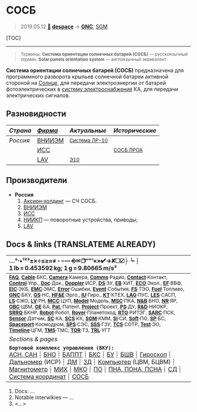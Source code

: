 # СОСБ
> 2019.05.12 **[🚀](../index/index.md) [despace](index.md)** → **[GNC](gnc.md)**, [SGM](sgm.md)

[TOC]

---

> <small>*Термины:* **Система ориентации солнечных батарей (СОСБ)** — русскоязычный термин. **Solar panels orientation system** — англоязычный эквивалент.</small>

**Система ориентации солнечных батарей (СОСБ)** предназначена для программного разворота крыльев солнечной батареи активной стороной на [Солнце](sun.md), для передачи электроэнергии от батарей фотоэлектрических в [систему электроснабжения](spos.md) КА, для передачи электрических сигналов.



## Разновидности
|*Страна*|*[Фирма](contact.md)*|*Актуальные*|*Исторические*|
|:--|:--|:--|:--|
|*Россия*| [ВНИИЭМ](zz_vniiem.md)  | <small>[Система ЛР-10](система_лр_10.md)</small>  |  |
|| [ИСС](zz_iss_r.md)  |  |<small>[СОСБ ЛРОА](сосб_лроа.md)</small>  |
|| [LAV](zz_lav.md)  | <small>[Э10](э10.md)</small>  |  |



## Производители
   - **Россия**
      1. [Аксион‑холдинг](zz_axion_h.md) — СЧ СОСБ.
      1. [ВНИИЭМ](zz_vniiem.md)
      1. [ИСС](zz_iss_r.md)
      1. [НИИКП](zz_niicom.md) — поворотные устройства, приводы;
      1. [LAV](zz_lav.md)



<p style="page-break-after:always"> </p>

## Docs & links (TRANSLATEME ALREADY)
|…°·•¹²³±×÷≤≥≈≠ ‑ −— ⎆✉ ❐“”’«»✔→✘☐☑├┕┆ 1 lb = 0.453592 kg; 1 g = 9.80665 m/s²|
|:--|
|<small>**[FAQ](faq.md)**, **[Cable](cable.md)**·БКС, **[Camera](cam.md)**·Камера, **[Comms](comms.md)**·Радио, **[Contact](contact.md)**·Контакт, **[Control](control.md)**·Упр., **[Doc](doc.md)**·Док., **[Doppler](doppler.md)**·ИСР, **[DS](ds.md)**·ЗУ, **[EB](eb.md)**·ХИТ, **[ECO](ecology.md)**·Экол., **[EF](ef.md)**·ВВФ, **[ElC](elc.md)**·ЭКБ, **[EMC](emc.md)**·ЭМС, **[Error](error.md)**·Ошибки, **[Event](event.md)**·События, **[FS](fs.md)**·ТЭО, **[Fuel](fuel.md)**·Топливо, **[GNC](gnc.md)**·БКУ, **[GS](scs.md)**·НС, **[HF&E](hfe.md)**·Эрго., **[IU](iu.md)**·Гиро., **[KT](kt.md)**·КТЕХ, **[LAG](lag.md)**·ПУC, **[LES](les.md)**·САСП, **[LS](ls.md)**·СЖО, **[LV](lv.md)**·РН, **[MCC](mcc.md)**·ЦУП, **[Model](model.md)**·Модель, **[MSC](sc.md)**·ПКА, **[N&B](nnb.md)**·БНО, **[NR](nr.md)**·ЯР, **[OBC](obc.md)**·ЦВМ, **[OE](oe.md)**·БА, **[Pat.](патент.md)**·Патент, **[Project](project.md)**·Проект, **[PS](ps.md)**·ДУ, **[R&D](rnd.md)**·НИОКР, **[SRRQ](srrq.md)**·БКНР, **[Robot](robotics.md)**·Робот, **[Rover](rover.md)**·Планетоход, **[RTG](rtg.md)**·РИТЭГ, **[SARC](sarc.md)**·ПСК, **[Sensor](sensor.md)**·Датчик, **[SC](sc.md)**·КА, **[SCS](scs.md)**·КК, **[SGM](sgm.md)**·КММ, **[SI](si.md)**·СИ, **[Soft](soft.md)**·ПО, **[SP](sp.md)**·БС, **[Spaceport](spaceport.md)**·Космодром, **[SPS](sps.md)**·СЭС, **[SSS](sss.md)**·ГЗУ, **[TCS](tcs.md)**·СОТР, **[Test](test.md)**·ЭО, **[Timeline](timeline.md)**·ЦГМ, **[TMS](tms.md)**·ТМС, **[TOR](tor.md)**·ТЗ, **[TRL](trl.md)**·УГТ</small>|
|*Sections & pages*|
|**`Бортовой комплекс управления (БКУ):`**<br> [АСН, САН](ans.md) ┊ [БНО](nnb.md) ┊ [БАППТ](acup.md) ┊ [БКС](cable.md) ┊ [БУ](sp.md) ┊ [БШВ](time.md) ┊ [Гироскоп](iu.md) ┊ [Дальномер](doppler.md) (ИСР) ┊ [ДМ](iu.md) ┊ [ЗД](sensor.md) ┊ [Компьютер](obc.md) (ЦВМ, БЦВМ) ┊ [Магнитометр](sensor.md) ┊ [МИХ](mic.md) ┊ [МКО](mil_std_1553b.md) ┊ [ПО](soft.md) ┊ [ПНА, ПОНА, ПСНА](aiad.md) ┊ [СД](sensor.md) ┊ [Система координат](coord_sys.md) ┊ [СОСБ](spos.md) |

   1. Docs: …
   1. Notable interwikies — …
   1. <…>
